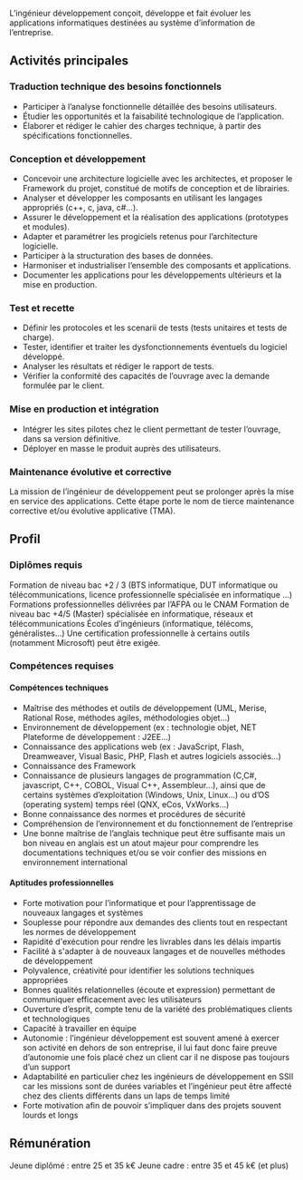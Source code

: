 L’ingénieur développement conçoit, développe et fait évoluer les applications informatiques destinées au système d’information de l’entreprise.

## Activités principales 

### Traduction technique des besoins fonctionnels 

- Participer à l’analyse fonctionnelle détaillée des besoins utilisateurs.
- Étudier les opportunités et la faisabilité technologique de l’application.
- Élaborer et rédiger le cahier des charges technique, à partir des spécifications fonctionnelles.

### Conception et développement 

- Concevoir une architecture logicielle avec les architectes, et proposer le Framework du projet, constitué de motifs de conception et de librairies.
- Analyser et développer les composants en utilisant les langages appropriés (c++, c, java, c#...).
- Assurer le développement et la réalisation des applications (prototypes et modules).
- Adapter et paramétrer les progiciels retenus pour l’architecture logicielle.
- Participer à la structuration des bases de données.
- Harmoniser et industrialiser l’ensemble des composants et applications.
- Documenter les applications pour les développements ultérieurs et la mise en production.

### Test et recette 

- Définir les protocoles et les scenarii de tests (tests unitaires et tests de charge).
- Tester, identifier et traiter les dysfonctionnements éventuels du logiciel développé.
- Analyser les résultats et rédiger le rapport de tests.
- Vérifier la conformité des capacités de l’ouvrage avec la demande formulée par le client.

### Mise en production et intégration 

- Intégrer les sites pilotes chez le client permettant de tester l’ouvrage, dans sa version définitive.
- Déployer en masse le produit auprès des utilisateurs.

### Maintenance évolutive et corrective 

La mission de l’ingénieur de développement peut se prolonger après la mise en service des applications. Cette étape porte le nom de tierce maintenance corrective et/ou évolutive applicative (TMA).

## Profil

### Diplômes requis 

Formation de niveau bac +2 / 3 (BTS informatique, DUT informatique ou télécommunications, licence professionnelle spécialisée en informatique …)
Formations professionnelles délivrées par l’AFPA ou le CNAM
Formation de niveau bac +4/5 (Master) spécialisée en informatique, réseaux et télécommunications
Écoles d’ingénieurs (informatique, télécoms, généralistes…)
Une certification professionnelle à certains outils (notamment Microsoft) peut être exigée.

### Compétences requises

#### Compétences techniques

- Maîtrise des méthodes et outils de développement (UML, Merise, Rational Rose, méthodes agiles, méthodologies objet…)
- Environnement de développement (ex : technologie objet, NET Plateforme de développement : J2EE...)
- Connaissance des applications web (ex : JavaScript, Flash, Dreamweaver, Visual Basic, PHP, Flash et autres logiciels associés...)
- Connaissance des Framework
- Connaissance de plusieurs langages de programmation (C,C#, javascript, C++, COBOL, Visual C++, Assembleur…), ainsi que de certains systèmes d’exploitation (Windows, Unix, Linux…) ou d’OS (operating system) temps réel (QNX, eCos, VxWorks...)
- Bonne connaissance des normes et procédures de sécurité
- Compréhension de l’environnement et du fonctionnement de l’entreprise
- Une bonne maîtrise de l’anglais technique peut être suffisante mais un bon niveau en anglais est un atout majeur pour comprendre les documentations techniques et/ou se voir confier des missions en environnement international

#### Aptitudes professionnelles 

- Forte motivation pour l’informatique et pour l’apprentissage de nouveaux langages et systèmes
- Souplesse pour répondre aux demandes des clients tout en respectant les normes de développement
- Rapidité d'exécution pour rendre les livrables dans les délais impartis
- Facilité à s'adapter à de nouveaux langages et de nouvelles méthodes de développement
- Polyvalence, créativité pour identifier les solutions techniques appropriées
- Bonnes qualités relationnelles (écoute et expression) permettant de communiquer efficacement avec les utilisateurs
- Ouverture d’esprit, compte tenu de la variété des problématiques clients et technologiques
- Capacité à travailler en équipe
- Autonomie : l’ingénieur développement est souvent amené à exercer son activité en dehors de son entreprise, il lui faut donc faire preuve d’autonomie une fois placé chez un client car il ne dispose pas toujours d’un support
- Adaptabilité en particulier chez les ingénieurs de développement en SSII car les missions sont de durées variables et l’ingénieur peut être affecté chez des clients différents dans un laps de temps limité
- Forte motivation afin de pouvoir s’impliquer dans des projets souvent lourds et longs

## Rémunération

Jeune diplômé : entre 25 et 35 k€
Jeune cadre : entre 35 et 45 k€ (et plus)